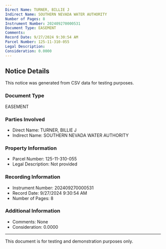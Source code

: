 ```yaml
---
Direct Name: TURNER, BILLIE J
Indirect Name: SOUTHERN NEVADA WATER AUTHORITY
Number of Pages: 8
Instrument Number: 202409270000531
Document Type: EASEMENT
Comments: 
Record Date: 9/27/2024 9:30:54 AM
Parcel Number: 125-11-310-055
Legal Description: 
Consideration: 0.0000
---
```


## Notice Details

This notice was generated from CSV data for testing purposes.

### Document Type
EASEMENT

### Parties Involved
- Direct Name: TURNER, BILLIE J
- Indirect Name: SOUTHERN NEVADA WATER AUTHORITY

### Property Information
- Parcel Number: 125-11-310-055
- Legal Description: Not provided

### Recording Information
- Instrument Number: 202409270000531
- Record Date: 9/27/2024 9:30:54 AM
- Number of Pages: 8

### Additional Information
- Comments: None
- Consideration: 0.0000

---

This document is for testing and demonstration purposes only.
